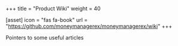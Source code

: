 +++
title = "Product Wiki"
weight = 40

[asset]
  icon = "fas fa-book"
  url = "https://github.com/moneymanagerex/moneymanagerex/wiki"
+++

Pointers to some useful articles